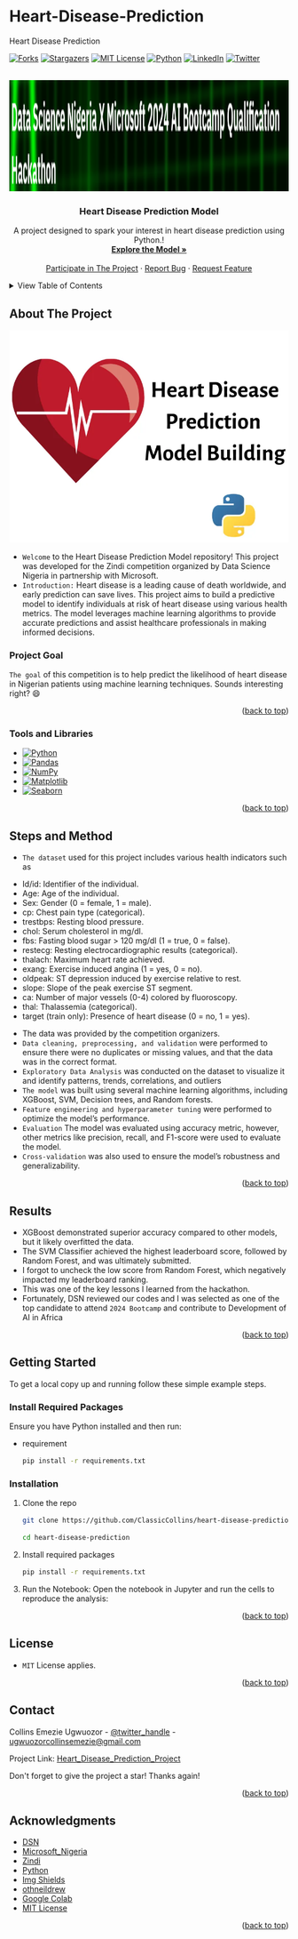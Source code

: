 # Heart-Disease-Prediction
Heart Disease Prediction
<!-- Improved compatibility of back to top link: See: https://github.com/ClassicCollins/heart-disease-prediction/back2top -->
<a id="readme-top"></a>
<!--
*** Thanks for checking out heart-disease-prediction project. 
*** Thanks for checking out my project!
-->



<!-- PROJECT SHIELDS -->
<!--
*** I'm using markdown "reference style" links for readability.
*** Reference links are enclosed in brackets [ ] instead of parentheses ( ).
*** See the bottom of this document for the declaration of the reference variables
*** for stars-url, forks-url, etc.
*** https://www.markdownguide.org/basic-syntax/#reference-style-links 
-->
[![Forks][forks-shield]][forks-url]
[![Stargazers][stars-shield]][stars-url]
[![MIT License][license-shield]][license-url]
[![Python][Python-logo]][Python-url]
[![LinkedIn][linkedin-shield]][linkedin-url]
[![Twitter][twitter-shield]][twitter-url]

<!-- PROJECT LOGO -->
<br />
<div align="center">
  <a href="https://github.com/ClassicCollins/heart-disease-prediction/blob/classic/image/logo.png">
    <img src="image/logo.png" alt="Logo" width="600" height="200">
  </a>

<h3 align="center">Heart Disease Prediction Model</h3>

  <p align="center">
    A project designed to spark your interest in heart disease prediction using Python.!
    <br />
    <a href="https://github.com/ClassicCollins/heart-disease-prediction"><strong>Explore the Model »</strong></a>
    <br />
    <br />
    <a href="https://zindi.africa/competitions/microsoft-x-data-science-nigeria-2024-ai-bootcamp-qualification-hackathon">Participate in The Project</a>
    ·
    <a href="https://github.com/ClassicCollins/heart-disease-prediction/blob/classic/.github/ISSUE_TEMPLATE/bug-report---.md">Report Bug</a>
    ·
    <a href="https://github.com/ClassicCollins/heart-disease-prediction/blob/classic/.github/ISSUE_TEMPLATE/feature-request-form---.md">Request Feature</a>
  </p>
</div>


<!-- TABLE OF CONTENTS -->
<details>
  <summary>View Table of Contents</summary>
  <ol>
    <li>
      <a href="#about-the-project">About The Project</a>
      <ul>
        <li><a href="#project-Goal">Project Goal</a></li>
        <li><a href="#tools-and-libraries">Tools and Libraries</a></li>
        <li><a href="#steps-and-method">Steps and Method</a></li>
        <li><a href="#results">Results</a></li>
      </ul>
    </li>
    <li>
      <a href="#getting-started">Getting Started</a>
      <ul>
        <li><a href="#Required-Packages">Required Packages</a></li>
        <li><a href="#installation">Installation</a></li>
      </ul>
    </li>
    <li><a href="#license">License</a></li>
    <li><a href="#contact">Contact</a></li>
    <li><a href="#acknowledgments">Acknowledgments</a></li>
  </ol>
</details>



<!-- ABOUT THE PROJECT -->
## About The Project

[![Product Name Screen Shot][product-screenshot]](https://zindi.africa/competitions/microsoft-x-data-science-nigeria-2024-ai-bootcamp-qualification-hackathon)

* `Welcome` to the Heart Disease Prediction Model repository! This project was developed for the Zindi competition organized by Data Science Nigeria in partnership with Microsoft.
* `Introduction:` Heart disease is a leading cause of death worldwide, and early prediction can save lives. This project aims to build a predictive model to identify individuals at risk of heart disease using various health metrics. The model leverages machine learning algorithms to provide accurate predictions and assist healthcare professionals in making informed decisions.

### Project Goal
`The goal` of this competition is to help predict the likelihood of heart disease in Nigerian patients using machine learning techniques.
Sounds interesting right? :smile:

<p align="right">(<a href="#readme-top">back to top</a>)</p>


### Tools and Libraries

* [![Python][Python-logo]][Python-url]
* [![Pandas][Pandas-logo]][Pandas-url]
* [![NumPy][NumPy-logo]][NumPy-url]
* [![Matplotlib][Matplotlib-logo]][Matplotlib-url]
* [![Seaborn][Seaborn-logo]][Seaborn-url]

<p align="right">(<a href="#readme-top">back to top</a>)</p>

<!-- STEPS and METHODOLOGY -->
## Steps and Method
* `The dataset` used for this project includes various health indicators such as
- Id/id: Identifier of the individual.
- Age: Age of the individual.
- Sex: Gender (0 = female, 1 = male).
- cp: Chest pain type (categorical).
- trestbps: Resting blood pressure.
- chol: Serum cholesterol in mg/dl.
- fbs: Fasting blood sugar > 120 mg/dl (1 = true, 0 = false).
- restecg: Resting electrocardiographic results (categorical).
- thalach: Maximum heart rate achieved.
- exang: Exercise induced angina (1 = yes, 0 = no).
- oldpeak: ST depression induced by exercise relative to rest.
- slope: Slope of the peak exercise ST segment.
- ca: Number of major vessels (0-4) colored by fluoroscopy.
- thal: Thalassemia (categorical).
- target (train only): Presence of heart disease (0 = no, 1 = yes).
* The data was provided by the competition organizers.
* `Data cleaning, preprocessing, and validation` were performed to ensure there were no duplicates or missing values, and that the data was in    the correct format.
* `Exploratory Data Analysis` was conducted on the dataset to visualize it and identify patterns, trends, correlations, and outliers
* `The model` was built using several machine learning algorithms, including XGBoost, SVM, Decision trees, and Random forests. 
* `Feature engineering and hyperparameter tuning` were performed to optimize the model’s performance.
* `Evaluation` The model was evaluated using accuracy metric, however, other metrics like precision, recall, and F1-score were used to evaluate the model.
* `Cross-validation` was also used to ensure the model’s robustness and generalizability.

<p align="right">(<a href="#readme-top">back to top</a>)</p>

<!-- RESULTS -->
## Results
* XGBoost demonstrated superior accuracy compared to other models, but it likely overfitted the data.
* The SVM Classifier achieved the highest leaderboard score, followed by Random Forest, and was ultimately submitted.
* I forgot to uncheck the low score from Random Forest, which negatively impacted my leaderboard ranking.
* This was one of the key lessons I learned from the hackathon.
* Fortunately, DSN reviewed our codes and I was selected as one of the top candidate to attend `2024 Bootcamp` and contribute to Development of AI in Africa
  
<p align="right">(<a href="#readme-top">back to top</a>)</p>

<!-- GETTING STARTED -->
## Getting Started

To get a local copy up and running follow these simple example steps.

### Install Required Packages

Ensure you have Python installed and then run:
* requirement
  ```sh
  pip install -r requirements.txt
  ```

### Installation

1. Clone the repo
   ```sh
   git clone https://github.com/ClassicCollins/heart-disease-prediction.git
   ```
   ```sh
   cd heart-disease-prediction
   ```
2. Install required packages
   ```sh
   pip install -r requirements.txt
   ```
3. Run the Notebook: Open the notebook in Jupyter and run the cells to reproduce the analysis:
<p align="right">(<a href="#readme-top">back to top</a>)</p>

<!-- LICENCE -->
## License
* `MIT` License applies.
  
<p align="right">(<a href="#readme-top">back to top</a>)</p>

<!-- CONTACT -->
## Contact

Collins Emezie Ugwuozor - [@twitter_handle](https://x.com/ClassicCollins2) - ugwuozorcollinsemezie@gmail.com

Project Link: [Heart_Disease_Prediction_Project](https://www.datascienceportfol.io/collinsugwuozor/projects/6)

Don't forget to give the project a star! Thanks again!

<p align="right">(<a href="#readme-top">back to top</a>)</p>



<!-- ACKNOWLEDGMENTS -->
## Acknowledgments

* [DSN](https://datasciencenigeria.org/ai-community-membership/)
* [Microsoft_Nigeria](https://www.microsoft.com/en-ng/contact.aspx)
* [Zindi](https://zindi.africa/)
* [Python](https://www.python.org)
* [Img Shields](https://shields.io)
* [othneildrew](https://github.com/othneildrew/Best-README-Template)
* [Google Colab](https://colab.research.google.com/)
* [MIT License](https://opensource.org/license/mit)

<p align="right">(<a href="#readme-top">back to top</a>)</p>


<!-- MARKDOWN LINKS & IMAGES -->
<!-- https://www.markdownguide.org/basic-syntax/#reference-style-links -->
[contributors-shield]: https://img.shields.io/github/contributors/ClassicCollins/heart-disease-prediction.svg?style=for-the-badge
[contributors-url]: https://github.com/ClassicCollins/heart-disease-prediction/contributors
[twitter-shield]: https://img.shields.io/badge/-Twitter-black.svg?style=for-the-badge&logo=x&colorB=555
[twitter-url]: https://x.com/ClassicCollins2
[traffic-shield]: https://img.shields.io/github/traffic/ClassicCollins/heart-disease-prediction.svg?style=for-the-badge
[traffic-url]: https://github.com/ClassicCollins/heart-disease-prediction/traffic
[forks-shield]: https://img.shields.io/github/forks/ClassicCollins/heart-disease-prediction.svg?style=for-the-badge
[forks-url]: https://github.com/ClassicCollins/heart-disease-prediction/forks
[stars-shield]: https://img.shields.io/github/stars/ClassicCollins/heart-disease-prediction.svg?style=for-the-badge
[stars-url]: https://github.com/ClassicCollins/heart-disease-prediction/stargazers
[issues-shield]: https://img.shields.io/github/issues/ClassicCollins/heart-disease-prediction.svg?style=for-the-badge
[issues-url]: https://github.com/ClassicCollins/heart-disease-prediction/issues
[license-shield]: https://img.shields.io/github/license/ClassicCollins/heart-disease-prediction.svg?style=for-the-badge
[license-url]: https://github.com/ClassicCollins/heart-disease-prediction/blob/master/LICENSE.txt
[linkedin-shield]: https://img.shields.io/badge/-LinkedIn-white.svg?style=for-the-badge&logo=linkedin&colorB=blue
[linkedin-url]: https://linkedin.com/in/collins-ugwuozor
[product-screenshot]: image/screenshot.png
[Python-logo]: https://img.shields.io/badge/Python-20232A?style=for-the-badge&logo=python&logoColor=61DAFB
[Python-url]: https://www.python.org/
[Pandas-logo]: https://img.shields.io/badge/Pandas-20232A?style=for-the-badge&logo=pandas&logoColor=blue
[Pandas-url]: https://pandas.pydata.org/
[NumPy-logo]: https://img.shields.io/badge/Numppy-20232A?style=for-the-badge&logo=numpy&logoColor=61DAFB
[NumPy-url]: https://numpy.org/
[Matplotlib-logo]: https://img.shields.io/badge/Matplotlib-red?style=for-the-badge&logo=matplotlib&logoColor=0769AD
[Matplotlib-url]: https://matplotlib.org/ 
[Seaborn-logo]: https://img.shields.io/badge/Seaborn-20232A?style=for-the-badge&logo=seaborn&logoColor=61DAFB
[Seaborn-url]: https://seaborn.pydata.org/

